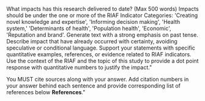 What impacts has this research delivered to date? (Max 500 words)
Impacts should be under the one or more of the RIAF Indicator Categories:
'Creating novel knowledge and expertise',
'Informing decision making',
'Health system,'
'Determinants of health',
'Population health',
'Economic',
'Reputation and brand'. 
Generate text with a strong emphasis on past tense.
Describe impact that have already occurred with certainty, avoiding speculative or conditional language.
Support your statements with specific quantitative examples, references, or evidence related to RIAF indicators.
Use the context of the RIAF and the topic of this study to provide a dot point response with quantitative numbers to justify the impact."

You MUST cite sources along with your answer. Add citation numbers in your answer behind each sentence and provide corresponding list of references below **References**."
